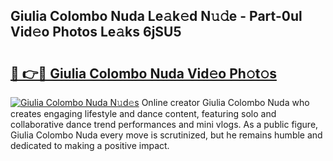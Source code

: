 ## Giulia Colombo Nuda Le𝚊k𝚎d N𝚞𝚍e - Part-0ul Vid𝚎o Photos Le𝚊ks 6jSU5

# <h2><a href="http://fbdwvq.evod.top/?m=Giulia+Colombo+Nuda">🔗 👉🔴 Giulia Colombo Nuda Vid𝚎o Ph𝚘t𝚘s</a></h2>

[![Giulia Colombo Nuda N𝚞d𝚎s](https://i.imgur.com/8V9OHl7.gif)](http://fbdwvq.evod.top/?m=Giulia+Colombo+Nuda)
Online creator Giulia Colombo Nuda who creates engaging lifestyle and dance content, featuring solo and collaborative dance trend performances and mini vlogs. As a public figure, Giulia Colombo Nuda every move is scrutinized, but he remains humble and dedicated to making a positive impact. 
